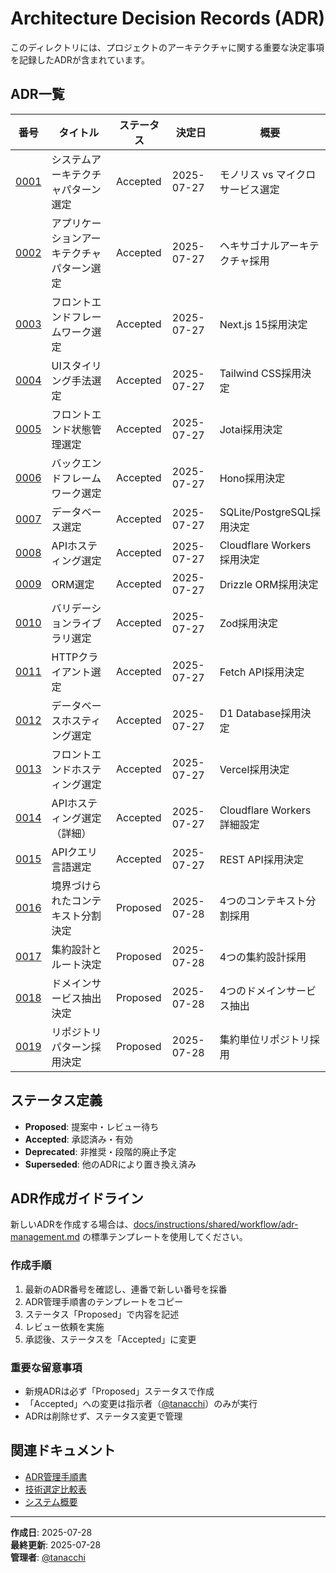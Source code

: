 # Architecture Decision Records (ADR)

このディレクトリには、プロジェクトのアーキテクチャに関する重要な決定事項を記録したADRが含まれています。

## ADR一覧

| 番号 | タイトル | ステータス | 決定日 | 概要 |
|------|----------|------------|--------|------|
| [0001](0001-architecture-pattern.md) | システムアーキテクチャパターン選定 | Accepted | 2025-07-27 | モノリス vs マイクロサービス選定 |
| [0002](0002-application-architecture.md) | アプリケーションアーキテクチャパターン選定 | Accepted | 2025-07-27 | ヘキサゴナルアーキテクチャ採用 |
| [0003](0003-frontend-framework.md) | フロントエンドフレームワーク選定 | Accepted | 2025-07-27 | Next.js 15採用決定 |
| [0004](0004-ui-styling.md) | UIスタイリング手法選定 | Accepted | 2025-07-27 | Tailwind CSS採用決定 |
| [0005](0005-state-management.md) | フロントエンド状態管理選定 | Accepted | 2025-07-27 | Jotai採用決定 |
| [0006](0006-backend-framework.md) | バックエンドフレームワーク選定 | Accepted | 2025-07-27 | Hono採用決定 |
| [0007](0007-database.md) | データベース選定 | Accepted | 2025-07-27 | SQLite/PostgreSQL採用決定 |
| [0008](0008-api-hosting.md) | APIホスティング選定 | Accepted | 2025-07-27 | Cloudflare Workers採用決定 |
| [0009](0009-orm-selection.md) | ORM選定 | Accepted | 2025-07-27 | Drizzle ORM採用決定 |
| [0010](0010-validation-library.md) | バリデーションライブラリ選定 | Accepted | 2025-07-27 | Zod採用決定 |
| [0011](0011-http-client.md) | HTTPクライアント選定 | Accepted | 2025-07-27 | Fetch API採用決定 |
| [0012](0012-database-hosting.md) | データベースホスティング選定 | Accepted | 2025-07-27 | D1 Database採用決定 |
| [0013](0013-frontend-hosting.md) | フロントエンドホスティング選定 | Accepted | 2025-07-27 | Vercel採用決定 |
| [0014](0014-api-hosting.md) | APIホスティング選定（詳細） | Accepted | 2025-07-27 | Cloudflare Workers詳細設定 |
| [0015](0015-api-query-language.md) | APIクエリ言語選定 | Accepted | 2025-07-27 | REST API採用決定 |
| [0016](0016-bounded-context-division.md) | 境界づけられたコンテキスト分割決定 | Proposed | 2025-07-28 | 4つのコンテキスト分割採用 |
| [0017](0017-aggregate-design.md) | 集約設計とルート決定 | Proposed | 2025-07-28 | 4つの集約設計採用 |
| [0018](0018-domain-service-extraction.md) | ドメインサービス抽出決定 | Proposed | 2025-07-28 | 4つのドメインサービス抽出 |
| [0019](0019-repository-pattern-adoption.md) | リポジトリパターン採用決定 | Proposed | 2025-07-28 | 集約単位リポジトリ採用 |

## ステータス定義

- **Proposed**: 提案中・レビュー待ち
- **Accepted**: 承認済み・有効
- **Deprecated**: 非推奨・段階的廃止予定
- **Superseded**: 他のADRにより置き換え済み

## ADR作成ガイドライン

新しいADRを作成する場合は、[docs/instructions/shared/workflow/adr-management.md](docs/instructions/shared/workflow/adr-management.md) の標準テンプレートを使用してください。

### 作成手順

1. 最新のADR番号を確認し、連番で新しい番号を採番
2. ADR管理手順書のテンプレートをコピー
3. ステータス「Proposed」で内容を記述
4. レビュー依頼を実施
5. 承認後、ステータスを「Accepted」に変更

### 重要な留意事項

- 新規ADRは必ず「Proposed」ステータスで作成
- 「Accepted」への変更は指示者（[@tanacchi](https://github.com/tanacchi)）のみが実行
- ADRは削除せず、ステータス変更で管理

## 関連ドキュメント

- [ADR管理手順書](docs/instructions/shared/workflow/adr-management.md)
- [技術選定比較表](docs/project/architecture/tech-selection.md)
- [システム概要](docs/project/architecture/system-overview.md)

---

**作成日**: 2025-07-28  
**最終更新**: 2025-07-28  
**管理者**: [@tanacchi](https://github.com/tanacchi)
